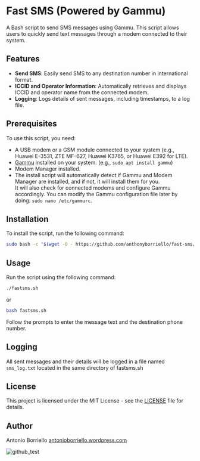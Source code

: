 # Fast SMS (Powered by Gammu)

A Bash script to send SMS messages using Gammu. This script allows users to quickly send text messages through a modem connected to their system.

## Features

- **Send SMS**: Easily send SMS to any destination number in international format.
- **ICCID and Operator Information**: Automatically retrieves and displays ICCID and operator name from the connected modem.
- **Logging**: Logs details of sent messages, including timestamps, to a log file.

## Prerequisites

To use this script, you need:
- A USB modem or a GSM module connected to your system (e.g., Huawei E-3531, ZTE MF-627, Huawei K3765, or Huawei E392 for LTE).
- [Gammu](https://wammu.eu/gammu/) installed on your system. (e.g., `sudo apt install gammu`)
- Modem Manager installed.
- The install script will automatically detect if Gammu and Modem Manager are installed, and if not, it will install them for you.  
It will also check for connected modems and configure Gammu accordingly. You can modify the Gammu configuration file later by doing: `sudo nano /etc/gammurc`.

## Installation

To install the script, run the following command:

```bash
sudo bash -c "$(wget -O - https://github.com/anthonyborriello/fast-sms/raw/main/install_fastsms.sh)"
```
## Usage

Run the script using the following command:

```bash
./fastsms.sh
```
or

```bash
bash fastsms.sh
```

Follow the prompts to enter the message text and the destination phone number.

## Logging

All sent messages and their details will be logged in a file named `sms_log.txt` located in the same directory of fastsms.sh

## License

This project is licensed under the MIT License - see the [LICENSE](LICENSE) file for details.

## Author

Antonio Borriello [antonioborriello.wordpress.com](https://antonioborriello.wordpress.com)

![github_test](https://github.com/user-attachments/assets/6a74254e-2343-4573-bdeb-54d6ba5be1a2)



